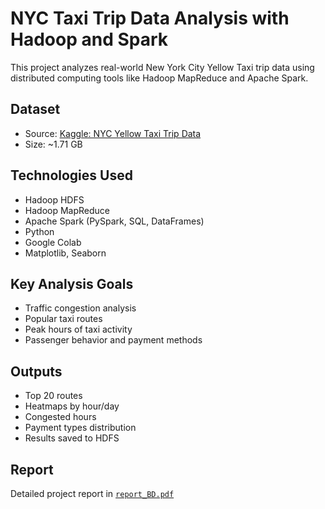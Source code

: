 # NYC Taxi Trip Data Analysis with Hadoop and Spark

This project analyzes real-world New York City Yellow Taxi trip data using distributed computing tools like Hadoop MapReduce and Apache Spark.

## Dataset
- Source: [Kaggle: NYC Yellow Taxi Trip Data](https://www.kaggle.com/datasets/elemento/nyc-yellow-taxi-trip-data)
- Size: ~1.71 GB

## Technologies Used
- Hadoop HDFS
- Hadoop MapReduce
- Apache Spark (PySpark, SQL, DataFrames)
- Python
- Google Colab
- Matplotlib, Seaborn

## Key Analysis Goals
- Traffic congestion analysis
- Popular taxi routes
- Peak hours of taxi activity
- Passenger behavior and payment methods

## Outputs
- Top 20 routes
- Heatmaps by hour/day
- Congested hours
- Payment types distribution
- Results saved to HDFS

## Report
Detailed project report in [`report_BD.pdf`](report_BD.pdf)
